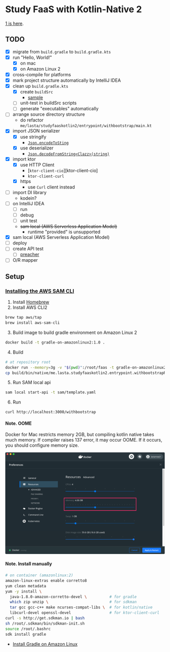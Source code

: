 # Study FaaS with Kotlin-Native 2
[1 is here](https://github.com/lasta/study-faas-kotlin).

## TODO
- [x] migrate from `build.gradle` to `build.gradle.kts`
- [x] run "Hello, World!"
  - [x] on mac
  - [x] on Amazon Linux 2
- [x] cross-compile for platforms
- [x] mark project structure automatically by IntelliJ IDEA
- [x] clean up `build.gradle.kts`
  - [x] create `buildSrc`
    - [sample][create buildSrc]
  - [ ] unit-test in buildSrc scripts
  - [ ] generate "executables" automatically
- [ ] arrange source directory structure
  - do refactor `me/lasta/studyfaaskotlin2/entrypoint/withbootstrap/main.kt`
- [x] import JSON serializer
  - [x] use stringify
    - [`Json.encodeToSting`][kotlinx.serialization]
  - [x] use deserializer
    - [`Json.decodeFromString<Clazz>(string)`][kotlinx.serialization]
- [x] import ktor
  - [x] use HTTP Client
    - [`ktor-client-cio`][ktor-client-cio]
    - `ktor-client-curl`
  - [x] https
    - use `Curl` client instead
- [ ] import DI library
  - kodein?
- [ ] on IntelliJ IDEA
  - [ ] run
  - [ ] debug
  - [ ] unit test
  - ~~sam local (AWS Serverless Application Model)~~
    - runtime "provided" is unsupported
- [x] sam local (AWS Serverless Application Model)
- [ ] deploy
- [ ] create API test
  - [ ] [preacher][preacher]
- [ ] O/R mapper

[example to build at once]: https://github.com/JetBrains/kotlin/blob/1.3.20/libraries/tools/kotlin-gradle-plugin-integration-tests/src/test/resources/testProject/new-mpp-native-binaries/kotlin-dsl/build.gradle.kts
[create buildSrc]: https://www.itcowork.co.jp/blog/?p=5357
[preacher]: https://github.com/ymoch/preacher
[kotlinx.serialization]: https://github.com/Kotlin/kotlinx.serialization#introduction-and-references

## Setup
### [Installing the AWS SAM CLI][Installing the AWS SAM CLI]
1. Install [Homebrew][Homebrew]
2. Install AWS CLI2
```sh
brew tap aws/tap
brew install aws-sam-cli
```
3. Build image to build gradle environment on Amazon Linux 2
```sh
docker build -t gradle-on-amazonlinux2:1.0 .
```
4. Build 
```sh
# at repository root
docker run --memory=3g -v "$(pwd)":/root/faas -t gradle-on-amazonlinux2:1.0 /root/faas/gradlew -p /root/faas/ clean build
cp build/bin/native/me.lasta.studyfaaskotlin2.entrypoint.withbootstrapReleaseExecutable/bootstrap.kexe sam/bootstrap
```
5. Run SAM local api
```sh
sam local start-api -t sam/template.yaml
```
6. Run
```shell script
curl http://localhost:3000/withbootstrap
```

#### Note. OOME
Docker for Mac restricts memory 2GB, but compiling kotlin native takes much memory.
If compiler raises 137 error, it may occur OOME.
If it occurs, you should configure memory size.

![change memory size from 2G to 3G]( ./doc/assets/allocate-more-memory.png )

#### Note. Install manually
```sh
# on container (amazonlinux:2)
amazon-linux-extras enable corretto8
yum clean metadata
yum -y install \
  java-1.8.0-amazon-corretto-devel \          # for gradle
  which zip unzip \                           # for sdkman
  tar gcc gcc-c++ make ncurses-compat-libs \  # for kotlin/native
  libcurl-devel openssl-devel                 # for ktor-client-curl
curl -s http://get.sdkman.io | bash
sh /root/.sdkman/bin/sdkman-init.sh
source /root/.bashrc
sdk install gradle
```

* [Install Gradle on Amazon Linux][install gradle on amazon linux]

[install gradle on amazon linux]: https://hacknote.jp/archives/16618/

<!-- FIXME: described below is for study-faas-kotlin (1). 
            should be adapted for 2.
### Test
#### on Mac
```console
$ ./gradlew allTests

> Configure project :
Kotlin Multiplatform Projects are an experimental feature.

BUILD SUCCESSFUL in 1s
8 actionable tasks: 2 executed, 6 up-to-date
```

## Example server
The API server to test client.

### Run the server
```console
$ ./gradlew ":etc:example:server:run"
```

See also [server's README.md](etc/example/server/README.md).
-->

[Homebrew]: https://brew.sh/
[Installing the AWS Toolkit for JetBrains]: https://docs.aws.amazon.com/toolkit-for-jetbrains/latest/userguide/setup-toolkit.html
[Installing the AWS SAM CLI]: https://docs.aws.amazon.com/serverless-application-model/latest/developerguide/serverless-sam-cli-install.html
